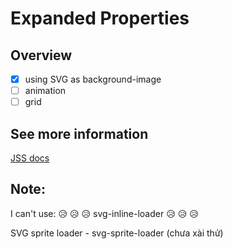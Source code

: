 # Expanded Properties


## Overview

  - [x] using SVG as background-image
  - [ ] animation
  - [ ] grid

## See more information

[JSS docs](http://cssinjs.org/jss-expand-full)


## Note:

I can't use: 😥 😥 😥 svg-inline-loader  😥 😥 😥

SVG sprite loader - svg-sprite-loader (chưa xài thử)

